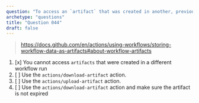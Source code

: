 ```yaml
---
question: "To access an `artifact` that was created in another, previously triggered workflow run you can:"
archetype: "questions"
title: "Question 044"
draft: false
---
```



> https://docs.github.com/en/actions/using-workflows/storing-workflow-data-as-artifacts#about-workflow-artifacts
1. [x] You cannot access `artifacts` that were created in a different workflow run
1. [ ] Use the `actions/download-artifact` action.
1. [ ] Use the `actions/upload-artifact` action.
1. [ ] Use the `actions/download-artifact` action and make sure the artifact is not expired
